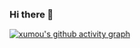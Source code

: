 ### Hi there 👋

<!--
**xumou1/xumou1** is a ✨ _special_ ✨ repository because its `README.md` (this file) appears on your GitHub profile.

Here are some ideas to get you started:

- 🔭 I’m currently working on ...
- 🌱 I’m currently learning ...
- 👯 I’m looking to collaborate on ...
- 🤔 I’m looking for help with ...
- 💬 Ask me about ...
- 📫 How to reach me: ...
- 😄 Pronouns: ...
- ⚡ Fun fact: ...
-->

[![xumou's github activity graph](https://github-readme-activity-graph.cyclic.app/graph?username=xumou1&theme=dracula)](https://github.com/ashutosh00710/github-readme-activity-graph)
